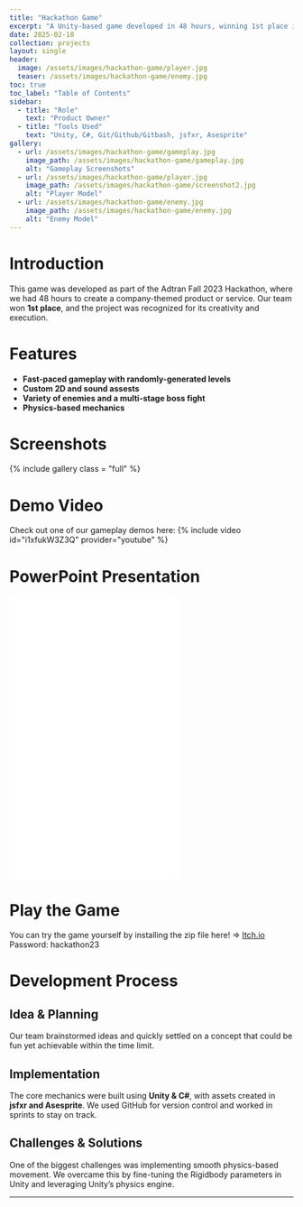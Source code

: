 ```yaml
---
title: "Hackathon Game"
excerpt: "A Unity-based game developed in 48 hours, winning 1st place in the company-wide hackathon."
date: 2025-02-10
collection: projects
layout: single
header:
  image: /assets/images/hackathon-game/player.jpg
  teaser: /assets/images/hackathon-game/enemy.jpg
toc: true
toc_label: "Table of Contents"
sidebar:
  - title: "Role"
    text: "Product Owner"
  - title: "Tools Used"
    text: "Unity, C#, Git/Github/Gitbash, jsfxr, Asesprite"
gallery:
  - url: /assets/images/hackathon-game/gameplay.jpg
    image_path: /assets/images/hackathon-game/gameplay.jpg
    alt: "Gameplay Screenshots"
  - url: /assets/images/hackathon-game/player.jpg
    image_path: /assets/images/hackathon-game/screenshot2.jpg
    alt: "Player Model"
  - url: /assets/images/hackathon-game/enemy.jpg
    image_path: /assets/images/hackathon-game/enemy.jpg
    alt: "Enemy Model"
---
```


# Introduction
This game was developed as part of the Adtran Fall 2023 Hackathon, where we had 48 hours to create a company-themed product or service. Our team won **1st place**, and the project was recognized for its creativity and execution.

# Features
- **Fast-paced gameplay with randomly-generated levels**
- **Custom 2D and sound assests**
- **Variety of enemies and a multi-stage boss fight**
- **Physics-based mechanics**

# Screenshots
{% include gallery class = "full" %} 

# Demo Video
Check out one of our gameplay demos here:
{% include video id="i1xfukW3Z3Q" provider="youtube" %}

# PowerPoint Presentation
<embed src="/assets/documents/Hackathon.pptx.pdf" type="application/pdf" height="500"/>

# Play the Game
You can try the game yourself by installing the zip file here! => [Itch.io](https://zanenab.itch.io/hackathon-2023)
Password: hackathon23

# Development Process
## Idea & Planning
Our team brainstormed ideas and quickly settled on a concept that could be fun yet achievable within the time limit.

## Implementation
The core mechanics were built using **Unity & C#**, with assets created in **jsfxr and Asesprite**. We used GitHub for version control and worked in sprints to stay on track.

## Challenges & Solutions
One of the biggest challenges was implementing smooth physics-based movement. We overcame this by fine-tuning the Rigidbody parameters in Unity and leveraging Unity’s physics engine.

---
